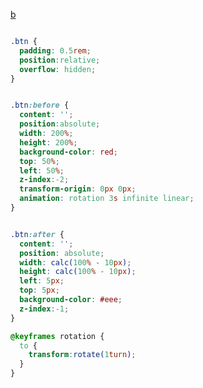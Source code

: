 [b](https://www.bilibili.com/video/BV1c84y1R73s/?spm_id_from=trigger_reload&vd_source=62c8a03e66ff063b9af3e473fadb8049)

```css

.btn { 
  padding: 0.5rem; 
  position:relative;
  overflow: hidden; 
}


.btn:before {
  content: '';
  position:absolute;
  width: 200%;
  height: 200%;
  background-color: red;
  top: 50%;
  left: 50%;
  z-index:-2;
  transform-origin: 0px 0px;
  animation: rotation 3s infinite linear;
}


.btn:after {
  content: '';
  position: absolute;
  width: calc(100% - 10px);
  height: calc(100% - 10px);
  left: 5px;
  top: 5px;
  background-color: #eee;
  z-index:-1;
}

@keyframes rotation {
  to {
    transform:rotate(1turn);
  }
}
```